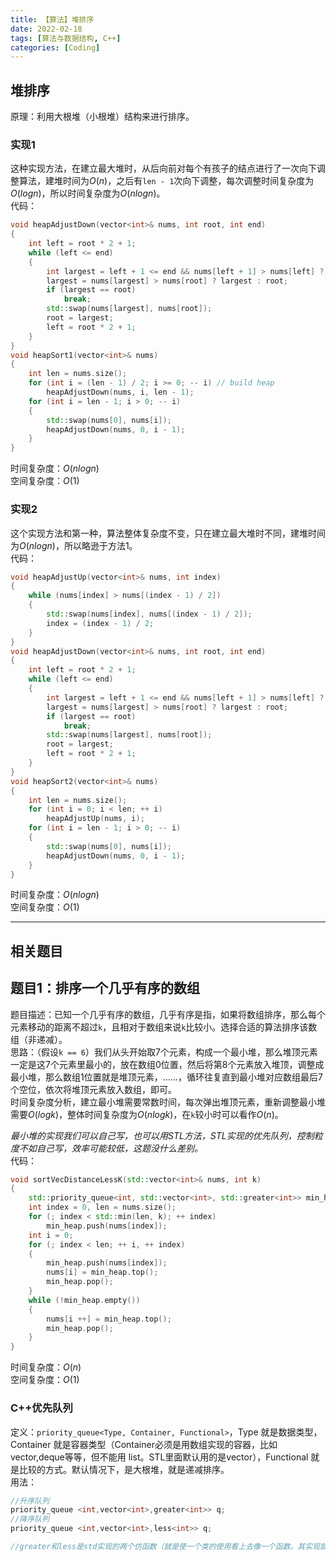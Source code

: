 ```yaml
---
title: 【算法】堆排序
date: 2022-02-18
tags: [算法与数据结构, C++]
categories: [Coding]
---
```


## 堆排序
原理：利用大根堆（小根堆）结构来进行排序。  

### 实现1
这种实现方法，在建立最大堆时，从后向前对每个有孩子的结点进行了一次向下调整算法，建堆时间为$O\left(n\right)$，之后有`len - 1`次向下调整，每次调整时间复杂度为$O\left(logn\right)$，所以时间复杂度为$O\left(nlogn\right)$。  
代码：  
```cpp
void heapAdjustDown(vector<int>& nums, int root, int end)  
{  
	int left = root * 2 + 1;  
	while (left <= end)  
	{  
		int largest = left + 1 <= end && nums[left + 1] > nums[left] ? left + 1 : left;  
		largest = nums[largest] > nums[root] ? largest : root;  
		if (largest == root)  
			break;  
		std::swap(nums[largest], nums[root]);  
		root = largest;  
		left = root * 2 + 1;  
	}  
}  
void heapSort1(vector<int>& nums)  
{  
	int len = nums.size();  
	for (int i = (len - 1) / 2; i >= 0; -- i) // build heap  
		heapAdjustDown(nums, i, len - 1);  
	for (int i = len - 1; i > 0; -- i)  
	{  
		std::swap(nums[0], nums[i]);  
		heapAdjustDown(nums, 0, i - 1);  
	}  
}
```
时间复杂度：$O\left(nlogn\right)$  
空间复杂度：$O\left(1\right)$  

### 实现2
这个实现方法和第一种，算法整体复杂度不变，只在建立最大堆时不同，建堆时间为$O\left(nlogn\right)$，所以略逊于方法1。  
代码：  
```cpp
void heapAdjustUp(vector<int>& nums, int index)  
{  
	while (nums[index] > nums[(index - 1) / 2])  
	{  
		std::swap(nums[index], nums[(index - 1) / 2]);  
		index = (index - 1) / 2;  
	}  
}  
void heapAdjustDown(vector<int>& nums, int root, int end)  
{  
	int left = root * 2 + 1;  
	while (left <= end)  
	{  
		int largest = left + 1 <= end && nums[left + 1] > nums[left] ? left + 1 : left;  
		largest = nums[largest] > nums[root] ? largest : root;  
		if (largest == root)  
			break;  
		std::swap(nums[largest], nums[root]);  
		root = largest;  
		left = root * 2 + 1;  
	}  
}  
void heapSort2(vector<int>& nums)  
{  
	int len = nums.size();  
	for (int i = 0; i < len; ++ i)  
		heapAdjustUp(nums, i);  
	for (int i = len - 1; i > 0; -- i)  
	{  
		std::swap(nums[0], nums[i]);  
		heapAdjustDown(nums, 0, i - 1);  
	}  
}
```
时间复杂度：$O\left(nlogn\right)$  
空间复杂度：$O\left(1\right)$  

-----

## 相关题目

## 题目1：排序一个几乎有序的数组
题目描述：已知一个几乎有序的数组，几乎有序是指，如果将数组排序，那么每个元素移动的距离不超过`k`，且相对于数组来说`k`比较小。选择合适的算法排序该数组（非递减）。  
思路：（假设`k == 6`）我们从头开始取7个元素，构成一个最小堆，那么堆顶元素一定是这7个元素里最小的，放在数组0位置，然后将第8个元素放入堆顶，调整成最小堆，那么数组1位置就是堆顶元素，……，循环往复直到最小堆对应数组最后7个空位，依次将堆顶元素放入数组，即可。  
时间复杂度分析，建立最小堆需要常数时间，每次弹出堆顶元素，重新调整最小堆需要$O\left(logk\right)$，整体时间复杂度为$O\left(nlogk\right)$，在`k`较小时可以看作$O\left(n\right)$。  

*最小堆的实现我们可以自己写，也可以用STL方法，STL实现的优先队列，控制粒度不如自己写，效率可能较低，这题没什么差别。*    
代码：  
```cpp
void sortVecDistanceLessK(std::vector<int>& nums, int k)  
{  
	std::priority_queue<int, std::vector<int>, std::greater<int>> min_heap;  
	int index = 0, len = nums.size();  
	for (; index < std::min(len, k); ++ index)  
		min_heap.push(nums[index]);  
	int i = 0;  
	for (; index < len; ++ i, ++ index)  
	{  
		min_heap.push(nums[index]);  
		nums[i] = min_heap.top();  
		min_heap.pop();  
	}  
	while (!min_heap.empty())  
	{  
		nums[i ++] = min_heap.top();  
		min_heap.pop();  
	}  
}
```
时间复杂度：$O\left(n\right)$  
空间复杂度：$O\left(1\right)$  

### C++优先队列
定义：`priority_queue<Type, Container, Functional>`，Type 就是数据类型，Container 就是容器类型（Container必须是用数组实现的容器，比如vector,deque等等，但不能用 list。STL里面默认用的是vector），Functional 就是比较的方式。默认情况下，是大根堆，就是递减排序。  
用法：  
```cpp
//升序队列
priority_queue <int,vector<int>,greater<int>> q;
//降序队列
priority_queue <int,vector<int>,less<int>> q;

//greater和less是std实现的两个仿函数（就是使一个类的使用看上去像一个函数。其实现就是类中实现一个operator()，这个类就有了类似函数的行为，就是一个仿函数类了）
```

